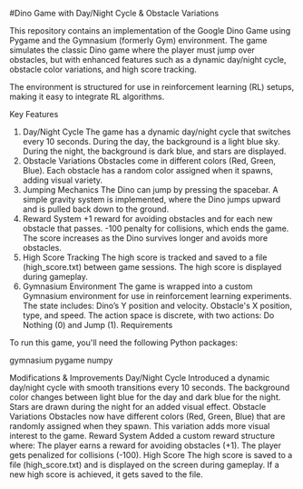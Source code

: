 #Dino Game with Day/Night Cycle & Obstacle Variations

This repository contains an implementation of the Google Dino Game using Pygame and the Gymnasium (formerly Gym) environment. The game simulates the classic Dino game where the player must jump over obstacles, but with enhanced features such as a dynamic day/night cycle, obstacle color variations, and high score tracking.

The environment is structured for use in reinforcement learning (RL) setups, making it easy to integrate RL algorithms.

Key Features
1. Day/Night Cycle
The game has a dynamic day/night cycle that switches every 10 seconds.
During the day, the background is a light blue sky.
During the night, the background is dark blue, and stars are displayed.
2. Obstacle Variations
Obstacles come in different colors (Red, Green, Blue).
Each obstacle has a random color assigned when it spawns, adding visual variety.
3. Jumping Mechanics
The Dino can jump by pressing the spacebar.
A simple gravity system is implemented, where the Dino jumps upward and is pulled back down to the ground.
4. Reward System
+1 reward for avoiding obstacles and for each new obstacle that passes.
-100 penalty for collisions, which ends the game.
The score increases as the Dino survives longer and avoids more obstacles.
5. High Score Tracking
The high score is tracked and saved to a file (high_score.txt) between game sessions.
The high score is displayed during gameplay.
6. Gymnasium Environment
The game is wrapped into a custom Gymnasium environment for use in reinforcement learning experiments.
The state includes:
Dino’s Y position and velocity.
Obstacle's X position, type, and speed.
The action space is discrete, with two actions: Do Nothing (0) and Jump (1).
Requirements

To run this game, you'll need the following Python packages:

gymnasium
pygame
numpy

Modifications & Improvements
Day/Night Cycle
Introduced a dynamic day/night cycle with smooth transitions every 10 seconds.
The background color changes between light blue for the day and dark blue for the night.
Stars are drawn during the night for an added visual effect.
Obstacle Variations
Obstacles now have different colors (Red, Green, Blue) that are randomly assigned when they spawn.
This variation adds more visual interest to the game.
Reward System
Added a custom reward structure where:
The player earns a reward for avoiding obstacles (+1).
The player gets penalized for collisions (-100).
High Score
The high score is saved to a file (high_score.txt) and is displayed on the screen during gameplay.
If a new high score is achieved, it gets saved to the file.
